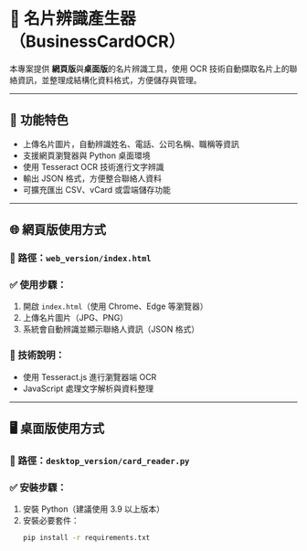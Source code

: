# 📇 名片辨識產生器（BusinessCardOCR）

本專案提供 **網頁版**與**桌面版**的名片辨識工具，使用 OCR 技術自動擷取名片上的聯絡資訊，並整理成結構化資料格式，方便儲存與管理。

---

## 🚀 功能特色

- 上傳名片圖片，自動辨識姓名、電話、公司名稱、職稱等資訊
- 支援網頁瀏覽器與 Python 桌面環境
- 使用 Tesseract OCR 技術進行文字辨識
- 輸出 JSON 格式，方便整合聯絡人資料
- 可擴充匯出 CSV、vCard 或雲端儲存功能

---

## 🌐 網頁版使用方式

### 📁 路徑：`web_version/index.html`

### ✅ 使用步驟：
1. 開啟 `index.html`（使用 Chrome、Edge 等瀏覽器）
2. 上傳名片圖片（JPG、PNG）
3. 系統會自動辨識並顯示聯絡人資訊（JSON 格式）

### 🔧 技術說明：
- 使用 Tesseract.js 進行瀏覽器端 OCR
- JavaScript 處理文字解析與資料整理

---

## 🖥️ 桌面版使用方式

### 📁 路徑：`desktop_version/card_reader.py`

### ✅ 安裝步驟：
1. 安裝 Python（建議使用 3.9 以上版本）
2. 安裝必要套件：
   ```bash
   pip install -r requirements.txt
